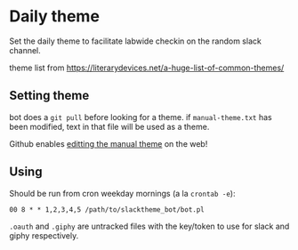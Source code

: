 # Daily theme
Set the daily theme to facilitate labwide checkin on the random slack channel.

theme list from https://literarydevices.net/a-huge-list-of-common-themes/

## Setting theme
bot does a `git pull` before looking for a theme. if `manual-theme.txt` has been modified, text in that file will be used as a theme.

Github enables [editting the manual theme](https://github.com/LabNeuroCogDevel/slacktheme_bot/edit/master/manual-theme.txt) on the web!

## Using

Should be run from cron weekday mornings (a la `crontab -e`):
```
00 8 * * 1,2,3,4,5 /path/to/slacktheme_bot/bot.pl
```

`.oauth` and `.giphy` are untracked files with the key/token to use for slack and giphy respectively.
